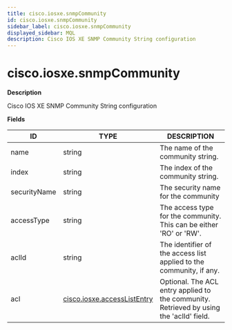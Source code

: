 ```yaml
---
title: cisco.iosxe.snmpCommunity
id: cisco.iosxe.snmpCommunity
sidebar_label: cisco.iosxe.snmpCommunity
displayed_sidebar: MQL
description: Cisco IOS XE SNMP Community String configuration
---
```


# cisco.iosxe.snmpCommunity

**Description**

Cisco IOS XE SNMP Community String configuration

**Fields**

| ID           | TYPE                                                          | DESCRIPTION                                                                             |
| ------------ | ------------------------------------------------------------- | --------------------------------------------------------------------------------------- |
| name         | string                                                        | The name of the community string.                                                       |
| index        | string                                                        | The index of the community string.                                                      |
| securityName | string                                                        | The security name for the community                                                     |
| accessType   | string                                                        | The access type for the community. This can be either 'RO' or 'RW'.                     |
| aclId        | string                                                        | The identifier of the access list applied to the community, if any.                     |
| acl          | [cisco.iosxe.accessListEntry](cisco.iosxe.accesslistentry.md) | Optional. The ACL entry applied to the community. Retrieved by using the 'aclId' field. |
